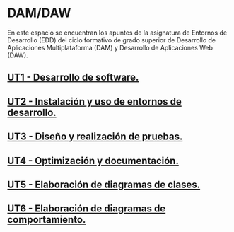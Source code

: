 # DAM/DAW

En este espacio se encuentran los apuntes de la asignatura de Entornos de Desarrollo (EDD) del ciclo formativo de grado superior de Desarrollo de Aplicaciones Multiplataforma (DAM) y Desarrollo de Aplicaciones Web (DAW).

## [UT1 - Desarrollo de software.](UT1)

## [UT2 - Instalación y uso de entornos de desarrollo.](UT1)

## [UT3 - Diseño y realización de pruebas.](UT1)

## [UT4 - Optimización y documentación.](UT1)

## [UT5 - Elaboración de diagramas de clases.](UT1)

## [UT6 - Elaboración de diagramas de comportamiento.](UT1)
